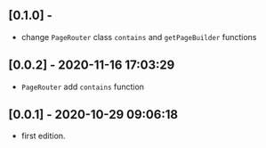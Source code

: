 ## [0.1.0] -

* change `PageRouter` class `contains` and `getPageBuilder` functions

## [0.0.2] - 2020-11-16 17:03:29

* `PageRouter` add `contains` function

## [0.0.1] - 2020-10-29 09:06:18

* first edition.
